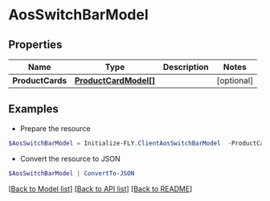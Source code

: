 # AosSwitchBarModel
## Properties

Name | Type | Description | Notes
------------ | ------------- | ------------- | -------------
**ProductCards** | [**ProductCardModel[]**](ProductCardModel.md) |  | [optional] 

## Examples

- Prepare the resource
```powershell
$AosSwitchBarModel = Initialize-FLY.ClientAosSwitchBarModel  -ProductCards null
```

- Convert the resource to JSON
```powershell
$AosSwitchBarModel | ConvertTo-JSON
```

[[Back to Model list]](../README.md#documentation-for-models) [[Back to API list]](../README.md#documentation-for-api-endpoints) [[Back to README]](../README.md)

